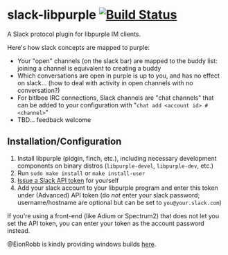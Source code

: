 # slack-libpurple [![Build Status](https://travis-ci.org/dylex/slack-libpurple.svg?branch=master)](https://travis-ci.org/dylex/slack-libpurple)

A Slack protocol plugin for libpurple IM clients.

Here's how slack concepts are mapped to purple:

   * Your "open" channels (on the slack bar) are mapped to the buddy list: joining a channel is equivalent to creating a buddy
   * Which conversations are open in purple is up to you, and has no effect on slack... (how to deal with activity in open channels with no conversation?)
   * For bitlbee IRC connections, Slack channels are "chat channels" that can be added to your configuration with "`chat add <account id> #<channel>`"
   * TBD... feedback welcome

## Installation/Configuration

1. Install libpurple (pidgin, finch, etc.), including necessary development components on binary distros (`libpurple-devel`, `libpurple-dev`, etc.)
1. Run `sudo make install` or `make install-user`
1. [Issue a Slack API token](https://api.slack.com/custom-integrations/legacy-tokens) for yourself
1. Add your slack account to your libpurple program and enter this token under (Advanced) API token (do *not* enter your slack password; username/hostname are optional but can be set to `you@your.slack.com`)

If you're using a front-end (like Adium or Spectrum2) that does not let you set the API token, you can enter your token as the account password instead.

@EionRobb is kindly providing windows builds [here](https://eion.robbmob.com/libslack.dll).


